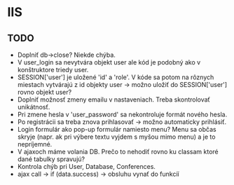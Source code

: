 # IIS

## TODO
- Doplniť db->close? Niekde chýba.
- V user_login sa nevytvára objekt user ale kód je podobný ako v konštruktore triedy user.
- SESSION['user'] je uložené 'id' a 'role'. V kóde sa potom na rôznych miestach vytvárajú z id objekty user -> možno uložiť do SESSION['user'] rovno objekt user?
- Doplniť možnosť zmeny emailu v nastaveniach. Treba skontrolovať unikátnosť.
- Pri zmene hesla v 'user_password' sa nekontroluje formát nového hesla.
- Po registrácii sa treba znova prihlasovať -> možno automaticky prihlásiť.
- Login formulár ako pop-up formulár namiesto menu? Menu sa občas skryje (napr. ak pri výbere textu vyjdem s myšou mimo menu) a je to nepríjemné.
- V ajaxoch máme volania DB. Prečo to nehodiť rovno ku classam ktoré dané tabulky spravujú?
- Kontrola chýb pri User, Database, Conferences.
- ajax call -> if (data.success) -> obsluhu vynať do funkcíí

